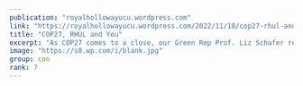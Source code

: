 ```yaml
---
publication: "royalhollowayucu.wordpress.com"
link: "https://royalhollowayucu.wordpress.com/2022/11/18/cop27-rhul-and-you/"
title: "COP27, RHUL and You"
excerpt: "As COP27 comes to a close, our Green Rep Prof. Liz Schafer reflects. I am trying very hard not to be too cynical about COP27 – at least the environment occasionally gets more attention than normal …"
image: "https://s0.wp.com/i/blank.jpg"
group: con
rank: 7
---
```

